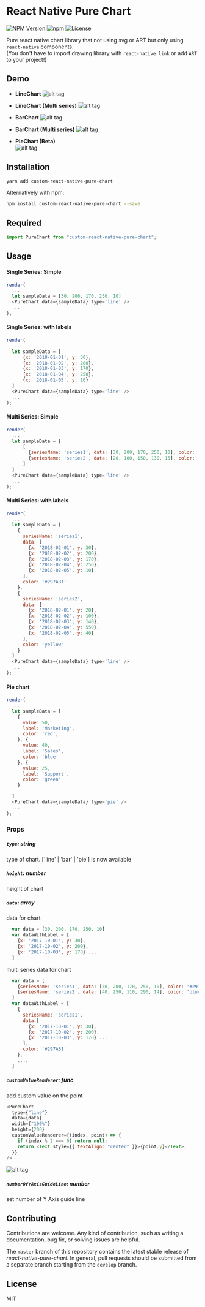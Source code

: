 # React Native Pure Chart

[![NPM Version](https://img.shields.io/npm/v/react-native-pure-chart.svg?style=flat)](https://www.npmjs.org/package/react-native-pure-chart)
[![npm](https://img.shields.io/npm/dm/react-native-pure-chart.svg?style=flat)](https://www.npmjs.org/package/react-native-pure-chart)
[![License](http://img.shields.io/npm/l/react-native-pure-chart.svg?style=flat)](https://raw.githubusercontent.com/somonus/react-native-pure-chart/master/LICENSE.md)

Pure react native chart library that not using svg or ART but only using `react-native` components.<br/>(You don't have to import drawing library with `react-native link` or add `ART` to your project!)
<br/>

## Demo

- **LineChart**
  ![alt tag](https://raw.githubusercontent.com/oksktank/react-native-pure-chart/master/examples/line.jpeg)

- **LineChart (Multi series)**
  ![alt tag](https://raw.githubusercontent.com/oksktank/react-native-pure-chart/master/examples/multiseries_line.jpeg)

- **BarChart**
  ![alt tag](https://raw.githubusercontent.com/oksktank/react-native-pure-chart/master/examples/bar.jpeg)

- **BarChart (Multi series)**
  ![alt tag](https://raw.githubusercontent.com/oksktank/react-native-pure-chart/master/examples/multiseries_bar.jpeg)

- **PieChart (Beta)**<br/>
  ![alt tag](https://raw.githubusercontent.com/oksktank/react-native-pure-chart/master/examples/pie.jpg)

## Installation

```bash
yarn add custom-react-native-pure-chart
```

Alternatively with npm:

```bash
npm install custom-react-native-pure-chart --save
```

## Required

```js
import PureChart from "custom-react-native-pure-chart";
```

## Usage

#### Single Series: Simple

```js
render(
  ...
  let sampleData = [30, 200, 170, 250, 10]
  <PureChart data={sampleData} type='line' />
  ...
);
```

#### Single Series: with labels

```js
render(
  ...
  let sampleData = [
      {x: '2018-01-01', y: 30},
      {x: '2018-01-02', y: 200},
      {x: '2018-01-03', y: 170},
      {x: '2018-01-04', y: 250},
      {x: '2018-01-05', y: 10}
  ]
  <PureChart data={sampleData} type='line' />
  ...
);
```

#### Multi Series: Simple

```js
render(
  ...
  let sampleData = [
      [
        {seriesName: 'series1', data: [30, 200, 170, 250, 10], color: '#297AB1'},
        {seriesName: 'series2', data: [20, 100, 150, 130, 15], color: 'yellow'}
      ]
  ]
  <PureChart data={sampleData} type='line' />
  ...
);
```

#### Multi Series: with labels

```js
render(
  ...
  let sampleData = [
    {
      seriesName: 'series1',
      data: [
        {x: '2018-02-01', y: 30},
        {x: '2018-02-02', y: 200},
        {x: '2018-02-03', y: 170},
        {x: '2018-02-04', y: 250},
        {x: '2018-02-05', y: 10}
      ],
      color: '#297AB1'
    },
    {
      seriesName: 'series2',
      data: [
        {x: '2018-02-01', y: 20},
        {x: '2018-02-02', y: 100},
        {x: '2018-02-03', y: 140},
        {x: '2018-02-04', y: 550},
        {x: '2018-02-05', y: 40}
      ],
      color: 'yellow'
    }
  ]
  <PureChart data={sampleData} type='line' />
  ...
);
```

#### Pie chart

```js
render(
  ...
  let sampleData = [
    {
      value: 50,
      label: 'Marketing',
      color: 'red',
    }, {
      value: 40,
      label: 'Sales',
      color: 'blue'
    }, {
      value: 25,
      label: 'Support',
      color: 'green'
    }

  ]
  <PureChart data={sampleData} type='pie' />
  ...
);
```

### Props

##### `type`: string

type of chart. ['line' | 'bar' | 'pie'] is now available

##### `height`: number

height of chart

##### `data`: array

data for chart

```js
  var data = [30, 200, 170, 250, 10]
  var dataWithLabel = [
    {x: '2017-10-01', y: 30},
    {x: '2017-10-02', y: 200},
    {x: '2017-10-03', y: 170} ...
  ]
```

multi series data for chart

```js
  var data = [
    {seriesName: 'series1', data: [30, 200, 170, 250, 10], color: '#297AB1'},
    {seriesName: 'series2', data: [40, 250, 110, 290, 14], color: 'blue'}
  ]
  var dataWithLabel = [
    {
      seriesName: 'series1',
      data:[
        {x: '2017-10-01', y: 30},
        {x: '2017-10-02', y: 200},
        {x: '2017-10-03', y: 170} ...
      ],
      color: '#297AB1'
    },
    ....
  ]
```

##### `customValueRenderer`: func

add custom value on the point

```js
<PureChart
  type={"line"}
  data={data}
  width={"100%"}
  height={200}
  customValueRenderer={(index, point) => {
    if (index % 2 === 0) return null;
    return <Text style={{ textAlign: "center" }}>{point.y}</Text>;
  }}
/>
```

![alt tag](https://raw.githubusercontent.com/oksktank/react-native-pure-chart/master/examples/customValueRenderer.png)

##### `numberOfYAxisGuideLine`: number

set number of Y Axis guide line

<!--
##### `defaultBorderColor`: number
set default border color in bar chart

##### `lineThickness`: number (maximum is 10 though getting over 10)
set line thickness in line chart

##### `yAxisSymbol`: string
set symbol next to y-guide-value
e.g. 500$, 40%

##### `showXAxisLabel/showYAxisLabel`: bool
option to display X-axis-label/y-axis-label

##### `initialScrollPosition / initialScrollTimeOut`: {x:number, y:number, animated:bool} / number
set initial scroll position in line&bar chart.
-->

## Contributing

Contributions are welcome. Any kind of contribution, such as writing a documentation, bug fix, or solving issues are helpful.

The `master` branch of this repository contains the latest stable release of _react-native-pure-chart_. In general, pull requests should be submitted from a separate branch starting from the `develop` branch.

## License

MIT
